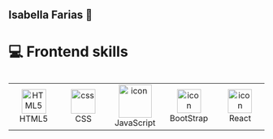 ## Isabella Farias 💖

# 💻 Frontend skills
<div style="display: flex; align-items: flex-start; align: center">
    <table align="center">
        <td align="center"  width="96">
            <img src="https://camo.githubusercontent.com/49179b69f7956cc4b5e5e7987d011103b7e3ffc20c55ca4a43c8ff214c3b6796/68747470733a2f2f736b696c6c69636f6e732e6465762f69636f6e733f693d68746d6c" width="48" height="48" alt="HTML5" />
            <br>HTML5
        </td>
        <td align="center" width="96">
            <img src="https://camo.githubusercontent.com/a266b2536a9f4e1b8dc325ca89d9ce8e7f323c1e140f8b830a42f474a56e3b4c/68747470733a2f2f736b696c6c69636f6e732e6465762f69636f6e733f693d637373" width="48" height="48" alt="css" />
            <br>CSS
        </td>
        <td align="center" width="96">
            <img src="https://static.vecteezy.com/system/resources/thumbnails/048/332/149/small_2x/js-icon-transparent-background-free-png.png" alt="icon" width="65" height="65" />
            <br>JavaScript
        </td>
        <td align="center" width="96">
            <img src="https://camo.githubusercontent.com/6b1bf7b8b619209db3380bb7d254b3aa8eacd86d708ee47c4efd90c3e770c190/68747470733a2f2f736b696c6c69636f6e732e6465762f69636f6e733f693d626f6f747374726170" alt="icon" width="47" height="47" />
            <br>BootStrap
        </td> 
         <td align="center" width="96">
            <img src="https://media1.giphy.com/media/v1.Y2lkPTc5MGI3NjExenRxNDQyejN6emQ2Z3F1b3p3Zjl5ZTF3MmwwdHQ5Y2QxNWl1eDI5MiZlcD12MV9pbnRlcm5hbF9naWZfYnlfaWQmY3Q9cw/5AtXMjjrTMwvK/giphy.giff" alt="icon" width="47" height="47" />
            <br>React
        </td>
    </table>
</div>

